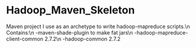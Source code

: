 # Hadoop_Maven_Skeleton
Maven project I use as an archetype to write hadoop-mapreduce scripts.\n  
Contains:\n
-maven-shade-plugin to make fat jars\n
-hadoop-mapreduce-client-common 2.7.2\n
-hadoop-common 2.7.2
